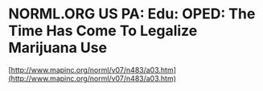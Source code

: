 <!--
id: 1009677
link: http://tumblr.atmos.org/post/1009677/norml-org-us-pa-edu-oped-the-time-has-come-to
slug: norml-org-us-pa-edu-oped-the-time-has-come-to
date: Tue Apr 17 2007 17:43:35 GMT-0700 (PDT)
publish: 2007-04-017
tags: 
title: NORML.ORG US PA: Edu: OPED: The Time Has Come To Legalize Marijuana Use
-->


NORML.ORG US PA: Edu: OPED: The Time Has Come To Legalize Marijuana Use
=======================================================================

[http://www.mapinc.org/norml/v07/n483/a03.htm](http://www.mapinc.org/norml/v07/n483/a03.htm)

